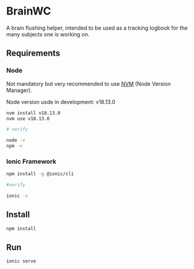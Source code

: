 # BrainWC

A brain flushing helper, intended to be used as a tracking logbook for the many subjects one is working on.

## Requirements

### Node

Not mandatory but very recommended to use [NVM](https://github.com/nvm-sh/nvm#installing-and-updating) (Node Version Manager).

Node version usde in development: v18.13.0

```bash
nvm install v18.13.0
nvm use v18.13.0

# verify

node -v
npm -v
```

### Ionic Framework

```bash
npm install -g @ionic/cli

#verify

ionic -v
```

## Install

```bash
npm install
```

## Run

```bash
ionic serve
```
